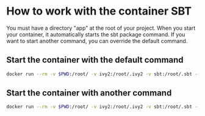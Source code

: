 # How to work with the container SBT

You must have a directory "app" at the root of your project.
When you start your container, it automatically starts the sbt package command.
If you want to start another command, you can override the default command.

## Start the container with the default command

```bash
docker run --rm -v $PWD:/root/ -v ivy2:/root/.ivy2 -v sbt:/root/.sbt --name sbt swal4u/sbt:version-0.13.17.5
```

## Start the container with another command

```bash
docker run --rm -v $PWD:/root/ -v ivy2:/root/.ivy2 -v sbt:/root/.sbt --name sbt swal4u/sbt:0.13.17 sbt compile
```
